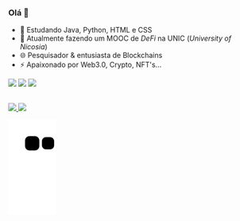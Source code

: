 ### Olá 👋

- 🌱 Estudando Java, Python, HTML e CSS
- 💬 Atualmente fazendo um MOOC de *DeFi* na UNIC (_University of Nicosia_)
- 🌐 Pesquisador & entusiasta de Blockchains
- ⚡ Apaixonado por Web3.0, Crypto, NFT's...


<div> 
  <a href="https://instagram.com/nicoolasf_" target="_blank"><img src="https://img.shields.io/badge/-Instagram-%23E4405F?style=for-the-badge&logo=instagram&logoColor=white" target="_blank"></a>
  <a href = "mailto:nformenton@gmail.com"><img src="https://img.shields.io/badge/-Gmail-%23333?style=for-the-badge&logo=gmail&logoColor=white" target="_blank"></a>
  <a href="https://www.linkedin.com/in/nicolas-formenton/" target="_blank"><img src="https://img.shields.io/badge/-LinkedIn-%230077B5?style=for-the-badge&logo=linkedin&logoColor=white" target="_blank"></a> 
</div>

##
  
  <a href="https://github.com/nicolas-formenton">
  <img height="160cm" src="https://github-readme-stats.vercel.app/api?username=nicolas-formenton&show_icons=true&theme=react&include_all_commits=true&count_private=true"/>
  <img height="160cm" src="https://github-readme-stats.vercel.app/api/top-langs/?username=nicolas-formenton&layout=compact&langs_count=7&theme=react"/>
</div>


   ![Snake animation](https://github.com/nicolas-formenton/nicolas-formenton/blob/output/github-contribution-grid-snake.svg)
